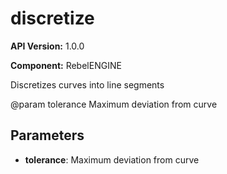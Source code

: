 # discretize

**API Version:** 1.0.0

**Component:** RebelENGINE

Discretizes curves into line segments

@param tolerance Maximum deviation from curve

## Parameters

- **tolerance**: Maximum deviation from curve

